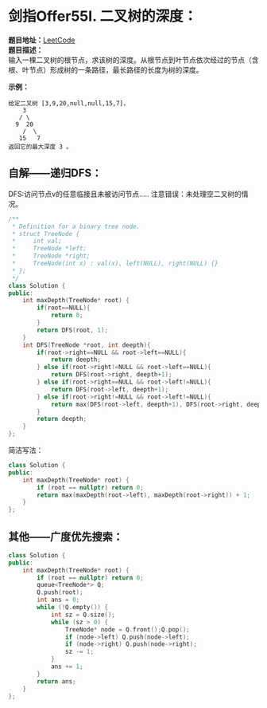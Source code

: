 # 剑指Offer55I. 二叉树的深度：  
**题目地址：**[LeetCode](https://leetcode-cn.com/problems/er-cha-shu-de-shen-du-lcof/)    
**题目描述：**  
输入一棵二叉树的根节点，求该树的深度。从根节点到叶节点依次经过的节点（含根、叶节点）形成树的一条路径，最长路径的长度为树的深度。

**示例：** 
```
给定二叉树 [3,9,20,null,null,15,7]，
    3
   / \
  9  20
    /  \
   15   7
返回它的最大深度 3 。
```

## 自解——递归DFS：  
DFS:访问节点v的任意临接且未被访问节点.....
注意错误：未处理空二叉树的情况。
```cpp
/**
 * Definition for a binary tree node.
 * struct TreeNode {
 *     int val;
 *     TreeNode *left;
 *     TreeNode *right;
 *     TreeNode(int x) : val(x), left(NULL), right(NULL) {}
 * };
 */
class Solution {
public:
    int maxDepth(TreeNode* root) {
        if(root==NULL){
            return 0;
        }
        return DFS(root, 1);
    }
    int DFS(TreeNode *root, int deepth){
        if(root->right==NULL && root->left==NULL){
            return deepth;
        } else if(root->right!=NULL && root->left==NULL){
            return DFS(root->right, deepth+1);
        } else if(root->right==NULL && root->left!=NULL){
            return DFS(root->left, deepth+1);
        } else if(root->right!=NULL && root->left!=NULL){
            return max(DFS(root->left, deepth+1), DFS(root->right, deepth+1));
        }
        return deepth;
    }
};
```

简洁写法：
```cpp
class Solution {
public:
    int maxDepth(TreeNode* root) {
        if (root == nullptr) return 0;
        return max(maxDepth(root->left), maxDepth(root->right)) + 1;
    }
};
```

## 其他——广度优先搜索：
```cpp
class Solution {
public:
    int maxDepth(TreeNode* root) {
        if (root == nullptr) return 0;
        queue<TreeNode*> Q;
        Q.push(root);
        int ans = 0;
        while (!Q.empty()) {
            int sz = Q.size();
            while (sz > 0) {
                TreeNode* node = Q.front();Q.pop();
                if (node->left) Q.push(node->left);
                if (node->right) Q.push(node->right);
                sz -= 1;
            }
            ans += 1;
        } 
        return ans;
    }
};
```